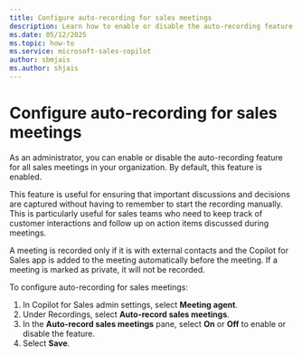 ```yaml
---
title: Configure auto-recording for sales meetings
description: Learn how to enable or disable the auto-recording feature for all sales meetings in your organization.
ms.date: 05/12/2025
ms.topic: how-to
ms.service: microsoft-sales-copilot
author: sbmjais
ms.author: shjais
---
```


# Configure auto-recording for sales meetings

As an administrator, you can enable or disable the auto-recording feature for all sales meetings in your organization. By default, this feature is enabled.

This feature is useful for ensuring that important discussions and decisions are captured without having to remember to start the recording manually. This is particularly useful for sales teams who need to keep track of customer interactions and follow up on action items discussed during meetings.

A meeting is recorded only if it is with external contacts and the Copilot for Sales app is added to the meeting automatically before the meeting. If a meeting is marked as private, it will not be recorded. 

To configure auto-recording for sales meetings:

1. In Copilot for Sales admin settings, select **Meeting agent**.
2. Under Recordings, select **Auto-record sales meetings**.
3. In the **Auto-record sales meetings** pane, select **On** or **Off** to enable or disable the feature.
4. Select **Save**.

